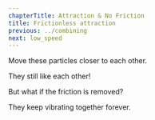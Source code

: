 ```yaml
---
chapterTitle: Attraction & No Friction
title: Frictionless attraction
previous: ../combining
next: low_speed
---
```


<script>

    var sim = createSimulation({
        initialize: function(simulation) {
            var p = simulation.parameters;
            p.friction = 0.1;

            addOppositeParticles(simulation);

            var ljInteraction = new LennardJonesInteraction();
            ljInteraction.strength = 10;
            setInteraction(simulation, 0, 0, ljInteraction);


            setToolbarAvailableTools(simulation.toolbar, ["move", "create"]);
        }
    });

</script>

Move these particles closer to each other.

<script>
    cue(function () {
        // TODO: timer here
        var distance = v2.distance(sim.particles[0].position, sim.particles[1].position);
        return (distance < 3);   
    });
    endStep();
</script>

They still like each other!

But what if the friction is removed?

<script>
    createSliderHere({
        object: sim.parameters,
        name: "friction",
        min: 0, max: 0.2,
        minLabel: "No friction", maxLabel: "Some",
    }); 
</script>

They keep vibrating together forever.

